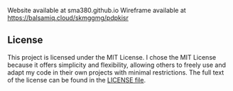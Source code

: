 Website available at sma380.github.io
Wireframe available at https://balsamiq.cloud/skmggmg/pdpkisr

## License

This project is licensed under the MIT License. I chose the MIT License because it offers simplicity and flexibility, allowing others to freely use and adapt my code in their own projects with minimal restrictions. The full text of the license can be found in the [LICENSE file](./LICENSE).
